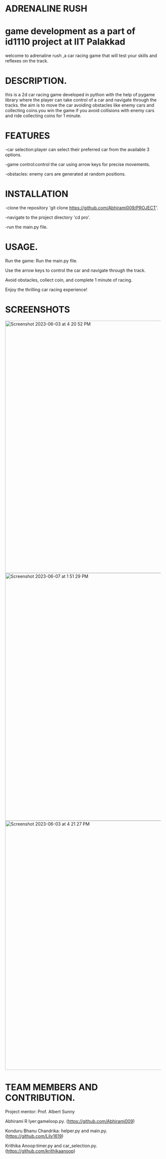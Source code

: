 # ADRENALINE RUSH

# game development as a part of id1110 project at IIT Palakkad

welcome to adrenaline rush ,a car racing game that will test your skills and reflexes on the track.

# DESCRIPTION. 

this is a 2d car racing game developed in python with the help of pygame library where the player can take control of a car and navigate through the tracks. the aim is to move the car avoiding obstacles like enemy cars and collecting coins.you win the game if you avoid collisions with enemy cars and ride collecting coins for 1 minute.

# FEATURES  

-car selection:player can select their preferred car from the available 3 options.  

-game control:control the car using arrow keys for precise movements.  

-obstacles: enemy cars are generated at random positions.

# INSTALLATION

-clone the repository 'git clone https://github.com/Abhirami009/PROJECT'. 

-navigate to the project directory 'cd pro'. 

-run the main.py file. 


# USAGE. 

Run the game: Run the main.py file. 

Use the arrow keys to control the car and navigate through the track.  

Avoid obstacles, collect coin, and complete 1 minute of racing.  

Enjoy the thrilling car racing experience!  


# SCREENSHOTS
<img width="814" alt="Screenshot 2023-06-03 at 4 20 52 PM" src="https://github.com/Abhirami009/PROJECT/assets/127651331/4ed441a8-924a-484e-9fb1-94208a04da94">
<img width="799" alt="Screenshot 2023-06-07 at 1 51 29 PM" src="https://github.com/Abhirami009/PROJECT/assets/127651331/4fdaa19e-9333-4099-ac62-a52ec935af71">
<img width="804" alt="Screenshot 2023-06-03 at 4 21 27 PM" src="https://github.com/Abhirami009/PROJECT/assets/127651331/71ba4dad-8d5c-48a9-9120-de85a538678a">

# TEAM MEMBERS AND CONTRIBUTION. 

Project mentor: Prof. Albert Sunny

Abhirami R Iyer:gameloop.py. (https://github.com/Abhirami009)

Konduru Bhanu Chandrika: helper.py and main.py. (https://github.com/Lily1619)

Krithika Anoop:timer.py and car_selection.py. (https://github.com/krithikaanoop)


